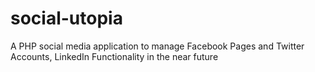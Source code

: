 # social-utopia
A PHP social media application to manage Facebook Pages and Twitter Accounts, LinkedIn Functionality in the near future
